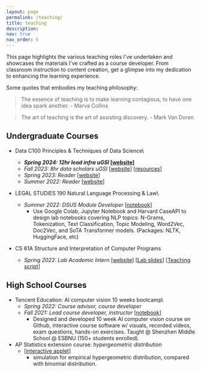 ```yaml
---
layout: page
permalink: /teaching/
title: teaching
description:
nav: true
nav_order: 5
---
```

This page highlights the various teaching roles I've undertaken and showcases the materials I've crafted as a course developer. From classroom instruction to content creation, get a glimpse into my dedication to enhancing the learning experience.

Some quotes that embodies my teaching philosophy:
> The essence of teaching is to make learning contagious, to have one idea spark another. - Marva Collins

> The art of teaching is the art of assisting discovery. - Mark Van Doren

## Undergraduate Courses

- Data C100 Principles & Techniques of Data Science\
  - **_Spring 2024: 12hr lead infra uGSI_ [[website](https://ds100.org/sp24/)]**
  - _Fall 2023: 8hr data scholars uGSI_ [[website](https://ds100.org/fa23/)] [[resources](https://charlieji.notion.site/Fa-2023-Data-100-Charlie-Ji-s-discussion-resource-0ff93f3142f24e9fa6931f74f80af5d4?pvs=4)]
  - _Spring 2023: Reader_ [[website](https://ds100.org/sp23/)]
  - _Summer 2022: Reader_ [[website](https://ds100.org/su22/)] 

- LEGAL STUDIES 190 Natural Language Processing & Law\
  - _Summer 2022: DSUS Module Developer_ [[notebook](https://github.com/ds-modules/LEGAL-190-FA22)]
    - Use Google Colab, Jupyter Notebook and Harvard CaseAPI to design lab notebooks covering NLP topics: N-Grams, Tokenization, Text Classification, Topic Modeling, Word2Vec, Doc2Vec, and SoTA Transformer models. (Packages: NLTK, HuggingFace, etc)
- CS 61A Structure and Interpretation of Computer Programs
  - _Spring 2022: Lab Academic Intern_ [[website](https://inst.eecs.berkeley.edu/~cs61a/sp22/)] [[Lab slides](https://docs.google.com/presentation/d/1rNJV6QYwOu3f39V4Bem_cY-zxDwwVSBkeVtvSEdBbnQ/edit#slide=id.p)] [[Teaching script](https://bold-tortellini-108.notion.site/CS-61A-lab-notes-40c71407e804464387c2a23e78d74b95)]

## High School Courses
- Tencent Education: AI computer vision 10 weeks bootcamp\
  - _Spring 2022: Course advisor, course developer_
  - _Fall 2021: Lead course developer, instructor_ [[notebook](https://github.com/CharlieJCJ/Tencent-Spark-Program-Tutorial)]
    - Designed and developed 10 week AI computer vision course on Github, interactive course software w/ visuals, recorded videos, exam questions, hands-on exercises. Taught @ Shenzhen Middle School @ ESBNU (150+ students enrolled).
- AP Statistics extension course: _hypergeometric distribution_
  - [[interactive applet](https://github.com/CharlieJCJ/R_hypergeometric_distribution_simulation)]
    - simulation for empirical hypergeometric distribution, compared with binomial distribution.
